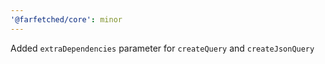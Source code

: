 ```yaml
---
'@farfetched/core': minor
---
```


Added `extraDependencies` parameter for `createQuery` and `createJsonQuery`

